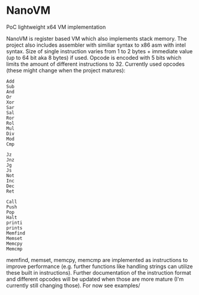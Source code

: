 # NanoVM
PoC lightweight x64 VM implementation

NanoVM is register based VM which also implements stack memory. The project also includes assembler with similiar syntax to x86 asm with intel syntax. Size of single instruction varies from 1 to 2 bytes + immediate value (up to 64 bit aka 8 bytes) if used. Opcode is encoded with 5 bits which limits the amount of different instructions to 32. Currently used opcodes (these might change when the project matures):

```Mov
Add
Sub
And
Or
Xor
Sar
Sal
Ror
Rol
Mul
Div
Mod
Cmp

Jz
Jnz
Jg
Js
Not
Inc
Dec
Ret

Call
Push
Pop
Halt
printi
prints
Memfind
Memset
Memcpy
Memcmp
```

memfind, memset, memcpy, memcmp are implemented as instructions to improve performance (e.g. further functions like handling strings can utilize these built in instructions).
Further documentation of the instruction format and different opcodes will be updated when those are more mature (I'm currently still changing those). For now see examples/